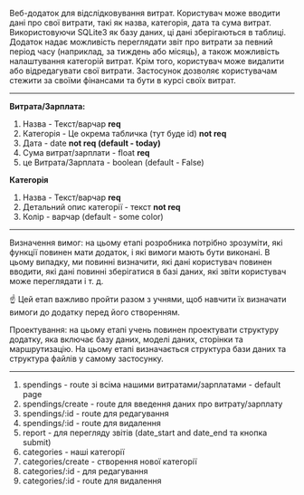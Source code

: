 Веб-додаток для відслідковування витрат. Користувач може вводити дані про свої витрати, такі як назва, категорія, дата та сума витрат. Використовуючи SQLite3 як базу даних, ці дані зберігаються в таблиці. Додаток надає можливість переглядати звіт про витрати за певний період часу (наприклад, за тиждень або місяць), а також можливість налаштування категорій витрат. Крім того, користувач може видалити або відредагувати свої витрати. Застосунок дозволяє користувачам стежити за своїми фінансами та бути в курсі своїх витрат.

***

**Витрата/Зарплата:**
1. Назва - Текст/варчар **req**
2. Категорія -  Це окрема табличка (тут буде id) **not req**
3. Дата - date **not req (default - today)**
4. Сума витрат/зарплати - float **req**
5. це Витрата/Зарплата - boolean (default - False)

**Категорія**
1. Назва - Текст/варчар **req**
2. Детальний опис категорії - текст **not req**
3. Колір - варчар (default - some color)


***

Визначення вимог: на цьому етапі розробника потрібно зрозуміти, які функції повинен мати додаток, і які вимоги мають бути виконані. В цьому випадку, ми повинні визначити, які дані користувач повинен вводити, які дані повинні зберігатися в базі даних, які звіти користувач може переглядати і т. д.

☝️ Цей етап важливо пройти разом з учнями, щоб навчити їх визначати вимоги до додатку перед його створенням.

Проектування: на цьому етапі учень повинен проектувати структуру додатку, яка включає базу даних, моделі даних, сторінки та маршрутизацію. На цьому етапі визначається структура бази даних та структура файлів у самому застосунку.

***
1. spendings - route зі всіма нашими витратами/зарплатами - default page
2. spendings/create - route для введення даних про витрату/зарплату
3. spendings/:id - route для редагування
3. spendings/:id - route для видалення
4. report - для перегляду звітів (date_start and date_end та кнопка submit)
5. categories - наші категорії
6. categories/create - створення нової категорії
7. categories/:id - для редагування
8. categories/:id - route для видалення